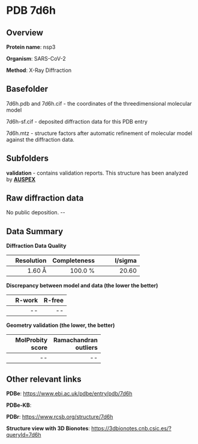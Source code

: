 # PDB 7d6h

## Overview

**Protein name**: nsp3

**Organism**: SARS-CoV-2

**Method**: X-Ray Diffraction



## Basefolder

7d6h.pdb and 7d6h.cif - the coordinates of the threedimensional molecular model

7d6h-sf.cif - deposited diffraction data for this PDB entry

7d6h.mtz - structure factors after automatic refinement of molecular model against the diffraction data.

## Subfolders





**validation** - contains validation reports. This structure has been analyzed by [**AUSPEX**](https://github.com/thorn-lab/coronavirus_structural_task_force/tree/master/pdb/nsp3/SARS-CoV-2/7d6h/validation/auspex)     



## Raw diffraction data

No public deposition. --<br> 

## Data Summary
**Diffraction Data Quality**

|   | Resolution | Completeness| I/sigma |
|---|-------------:|----------------:|--------------:|
|   |1.60 Å|100.0 %|<img width=50/>20.60|

**Discrepancy between model and data (the lower the better)**

|   | **R-work**| **R-free**   
|---|-------------:|----------------:|           
||--|--|

**Geometry validation (the lower, the better)**

|   |**MolProbity<br>score**| **Ramachandran<br>outliers** 
|---|-------------:|----------------:|
||--|--|

 

 



## Other relevant links 
**PDBe**:  https://www.ebi.ac.uk/pdbe/entry/pdb/7d6h

**PDBe-KB**:  
 
**PDBr**: https://www.rcsb.org/structure/7d6h 

**Structure view with 3D Bionotes**: https://3dbionotes.cnb.csic.es/?queryId=7d6h

